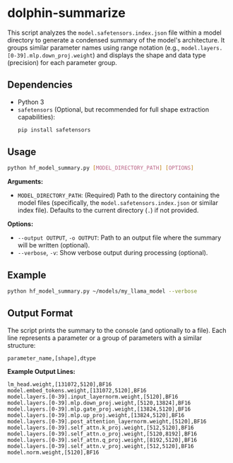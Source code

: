 # dolphin-summarize

This script analyzes the `model.safetensors.index.json` file within a model directory to generate a condensed summary of the model's architecture. It groups similar parameter names using range notation (e.g., `model.layers.[0-39].mlp.down_proj.weight`) and displays the shape and data type (precision) for each parameter group.

## Dependencies

*   Python 3
*   `safetensors` (Optional, but recommended for full shape extraction capabilities):
    ```bash
    pip install safetensors
    ```

## Usage

```bash
python hf_model_summary.py [MODEL_DIRECTORY_PATH] [OPTIONS]
```

**Arguments:**

*   `MODEL_DIRECTORY_PATH`: (Required) Path to the directory containing the model files (specifically, the `model.safetensors.index.json` or similar index file). Defaults to the current directory (`.`) if not provided.

**Options:**

*   `--output OUTPUT`, `-o OUTPUT`: Path to an output file where the summary will be written (optional).
*   `--verbose`, `-v`: Show verbose output during processing (optional).

## Example

```bash
python hf_model_summary.py ~/models/my_llama_model --verbose
```

## Output Format

The script prints the summary to the console (and optionally to a file). Each line represents a parameter or a group of parameters with a similar structure:

```
parameter_name,[shape],dtype
```

**Example Output Lines:**

```
lm_head.weight,[131072,5120],BF16
model.embed_tokens.weight,[131072,5120],BF16
model.layers.[0-39].input_layernorm.weight,[5120],BF16
model.layers.[0-39].mlp.down_proj.weight,[5120,13824],BF16
model.layers.[0-39].mlp.gate_proj.weight,[13824,5120],BF16
model.layers.[0-39].mlp.up_proj.weight,[13824,5120],BF16
model.layers.[0-39].post_attention_layernorm.weight,[5120],BF16
model.layers.[0-39].self_attn.k_proj.weight,[512,5120],BF16
model.layers.[0-39].self_attn.o_proj.weight,[5120,8192],BF16
model.layers.[0-39].self_attn.q_proj.weight,[8192,5120],BF16
model.layers.[0-39].self_attn.v_proj.weight,[512,5120],BF16
model.norm.weight,[5120],BF16
